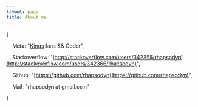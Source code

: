 ```yaml
---
layout: page
title: About me
---
```


{

&nbsp;&nbsp;&nbsp;&nbsp;Meta: "[Kings](http://www.nba.com/kings/) fans && Coder",

&nbsp;&nbsp;&nbsp;&nbsp;Stackoverflow: "[http://stackoverflow.com/users/342366/rhapsodyn](http://stackoverflow.com/users/342366/rhapsodyn)",

&nbsp;&nbsp;&nbsp;&nbsp;Github: "[https://github.com/rhapsodyn](https://github.com/rhapsodyn)",

&nbsp;&nbsp;&nbsp;&nbsp;Mail: "rhapsodyn at gmail.com"

}
